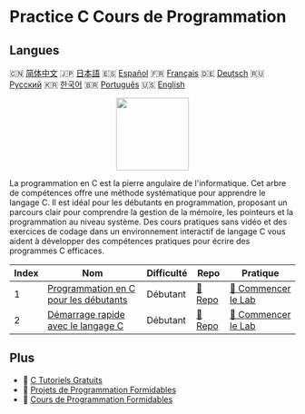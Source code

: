 # Practice C Cours de Programmation

## Langues

🇨🇳 [简体中文](README_zh.md) 🇯🇵 [日本語](README_ja.md) 🇪🇸 [Español](README_es.md) 🇫🇷 [Français](README_fr.md) 🇩🇪 [Deutsch](README_de.md) 🇷🇺 [Русский](README_ru.md) 🇰🇷 [한국어](README_ko.md) 🇧🇷 [Português](README_pt.md) 🇺🇸 [English](README.md) 

<div align="center">
<img width="128px" src="https://file.labex.io/path/GAbMWgBPUOxV.png">
</div>

La programmation en C est la pierre angulaire de l'informatique. Cet arbre de compétences offre une méthode systématique pour apprendre le langage C. Il est idéal pour les débutants en programmation, proposant un parcours clair pour comprendre la gestion de la mémoire, les pointeurs et la programmation au niveau système. Des cours pratiques sans vidéo et des exercices de codage dans un environnement interactif de langage C vous aident à développer des compétences pratiques pour écrire des programmes C efficaces.

|   Index | Nom                                                                                              | Difficulté   | Repo                                                                 | Pratique                                                                       |
|---------|--------------------------------------------------------------------------------------------------|--------------|----------------------------------------------------------------------|--------------------------------------------------------------------------------|
|       1 | [Programmation en C pour les débutants](https://labex.io/fr/courses/c-programming-for-beginners) | Débutant     | [🔗 Repo](https://github.com/labex-labs/c-programming-for-beginners) | [🚀 Commencer le Lab](https://labex.io/fr/courses/c-programming-for-beginners) |
|       2 | [Démarrage rapide avec le langage C](https://labex.io/fr/courses/quick-start-with-c)             | Débutant     | [🔗 Repo](https://github.com/labex-labs/quick-start-with-c)          | [🚀 Commencer le Lab](https://labex.io/fr/courses/quick-start-with-c)          |

## Plus

- 🔗 [C Tutoriels Gratuits](https://github.com/labex-labs/c-free-tutorials)
- 🔗 [Projets de Programmation Formidables](https://github.com/labex-labs/awesome-programming-projects)
- 🔗 [Cours de Programmation Formidables](https://github.com/labex-labs/awesome-programming-courses)

